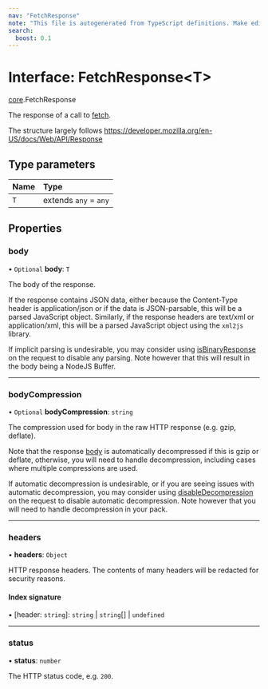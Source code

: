 ```yaml
---
nav: "FetchResponse"
note: "This file is autogenerated from TypeScript definitions. Make edits to the comments in the TypeScript file and then run `make docs` to regenerate this file."
search:
  boost: 0.1
---
```

# Interface: FetchResponse<T\>

[core](../modules/core.md).FetchResponse

The response of a call to [fetch](core.Fetcher.md#fetch).

The structure largely follows https://developer.mozilla.org/en-US/docs/Web/API/Response

## Type parameters

| Name | Type |
| :------ | :------ |
| `T` | extends `any` = `any` |

## Properties

### body

• `Optional` **body**: `T`

The body of the response.

If the response contains JSON data, either because the Content-Type header is application/json
or if the data is JSON-parsable, this will be a parsed JavaScript object.
Similarly, if the response headers are text/xml or application/xml, this will be a parsed
JavaScript object using the `xml2js` library.

If implicit parsing is undesirable, you may consider using [isBinaryResponse](core.FetchRequest.md#isbinaryresponse) on the request
to disable any parsing. Note however that this will result in the body being a NodeJS Buffer.

___

### bodyCompression

• `Optional` **bodyCompression**: `string`

The compression used for body in the raw HTTP response (e.g. gzip, deflate).

Note that the response [body](core.FetchResponse.md#body) is automatically decompressed if this is gzip or deflate,
otherwise, you will need to handle decompression, including cases where multiple compressions are used.

If automatic decompression is undesirable, or if you are seeing issues with automatic decompression, you may
consider using [disableDecompression](core.FetchRequest.md#disabledecompression) on the request to disable automatic decompression.
Note however that you will need to handle decompression in your pack.

___

### headers

• **headers**: `Object`

HTTP response headers. The contents of many headers will be redacted for security reasons.

#### Index signature

▪ [header: `string`]: `string` \| `string`[] \| `undefined`

___

### status

• **status**: `number`

The HTTP status code, e.g. `200`.
